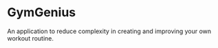 # GymGenius

An application to reduce complexity in creating and improving your own workout routine. 


